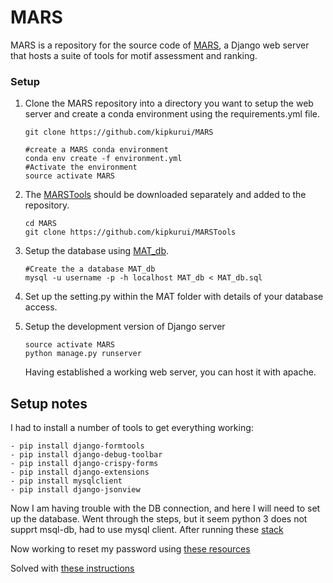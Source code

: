 # MARS

MARS is a repository for the source code of [MARS](www.bioinf.ict.ru.ac.za), a Django web server that hosts a suite of tools for motif assessment and ranking.

### Setup
1. Clone the MARS repository into a directory you want to setup the web server and create a conda environment using the requirements.yml file.

    ```
    git clone https://github.com/kipkurui/MARS

    #create a MARS conda environment
    conda env create -f environment.yml
    #Activate the environment
    source activate MARS
    ```

2. The [MARSTools](https://github.com/kipkurui/MARSTools) should be downloaded separately and added to the repository. 
    ```
    cd MARS
    git clone https://github.com/kipkurui/MARSTools
    ```
3. Setup the database using [MAT_db](MATOM/Database/MAT_db.sql).
    ```
    #Create the a database MAT_db
    mysql -u username -p -h localhost MAT_db < MAT_db.sql
    
    ```
3. Set up the setting.py within the MAT folder with details of your database access. 

4. Setup the development version of Django server
    ```
    source activate MARS
    python manage.py runserver
    ```
    Having established a working web server, you can host it with apache.


## Setup notes

I had to install a number of tools to get everything working:

    - pip install django-formtools
    - pip install django-debug-toolbar
    - pip install django-crispy-forms
    - pip install django-extensions
    - pip install mysqlclient
    - pip install django-jsonview

 Now I am having trouble with the DB connection, and here I will need to set up the database. 
Went through the steps, but it seem python 3 does not supprt msql-db, had to use mysql client. 
After running these [stack](https://stackoverflow.com/questions/7475223/mysql-config-not-found-when-installing-mysqldb-python-interface)

Now working to reset my password using [these resources](https://gist.github.com/zubaer-ahammed/c81c9a0e37adc1cb9a6cdc61c4190f52)

Solved with [these instructions](https://medium.com/@devontem/solved-cant-connect-to-local-mysql-server-through-socket-tmp-mysql-sock-2-f52c9c546f7)